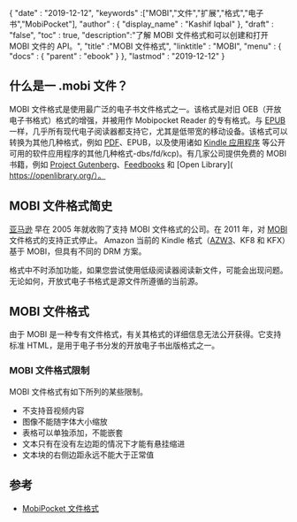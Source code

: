 {
  "date" : "2019-12-12",
  "keywords" :["MOBI","文件","扩展","格式","电子书","MobiPocket"],
  "author" : {
    "display_name" : "Kashif Iqbal"
},
  "draft" : "false",
  "toc" : true,
  "description":"了解 MOBI 文件格式和可以创建和打开 MOBI 文件的 API。",
  "title" :"MOBI 文件格式",
  "linktitle" : "MOBI",
  "menu" : {
    "docs" : {
      "parent" : "ebook"
}
},
  "lastmod" : "2019-12-12"
}

## 什么是一 .mobi 文件？

MOBI 文件格式是使用最广泛的电子书文件格式之一。该格式是对旧 OEB（开放电子书格式）格式的增强，并被用作 Mobipocket Reader 的专有格式。与 [EPUB](/zh/ebook/epub/) 一样，几乎所有现代电子阅读器都支持它，尤其是低带宽的移动设备。该格式可以转换为其他几种格式，例如 [PDF](/zh/pdf/)、EPUB，以及使用诸如 [Kindle 应用程序](https://www.amazon.com/kindle) 等公开可用的软件应用程序的其他几种格式-dbs/fd/kcp)。有几家公司提供免费的 MOBI 书籍，例如 [Project Gutenberg](https://www.gutenberg.org/)、[Feedbooks](http://www.feedbooks.com/) 和 [Open Library]( https://openlibrary.org/）。

## MOBI 文件格式简史

[亚马逊](https://www.amazon.com) 早在 2005 年就收购了支持 MOBI 文件格式的公司。在 2011 年，对 [MOBI](/zh/ebook/mobi/) 文件格式的支持正式停止。 Amazon 当前的 Kindle 格式（[AZW3](/zh/ebook/azw3/)、KF8 和 KFX）基于 MOBI，但具有不同的 DRM 方案。

格式中不时添加功能，如果您尝试使用低级阅读器阅读新文件，可能会出现问题。无论如何，开放式电子书格式是源文件所遵循的当前源。

## MOBI 文件格式

由于 MOBI 是一种专有文件格式，有关其格式的详细信息无法公开获得。它支持标准 HTML，是用于电子书分发的开放电子书出版格式之一。

### MOBI 文件格式限制

MOBI 文件格式有如下所列的某些限制。

* 不支持音视频内容
* 图像不能随字体大小缩放
* 表格可以单独添加，不能嵌套
* 文本只有在没有左边距的情况下才能有悬挂缩进
* 文本块的右侧边距永远不能大于正常值

## 参考

* [MobiPocket 文件格式](https://web.archive.org/web/20160414103204/http://www.mobipocket.com/dev/article.asp?BaseFolder#prcgen&File#mobiformat.htm)

